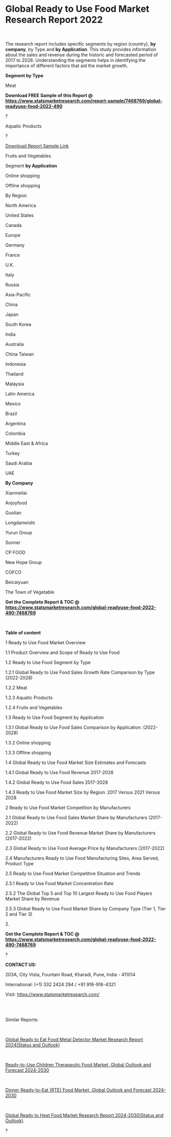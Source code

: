 <h1>Global Ready to Use Food Market Research Report 2022</h1><br/><p>The research report includes specific segments by region (country), <strong>by company</strong>, by Type and <strong>by Application</strong>. This study provides information about the sales and revenue during the historic and forecasted period of 2017 to 2028. Understanding the segments helps in identifying the importance of different factors that aid the market growth.</p>
 
 
 
 <p><strong>Segment by Type</strong></p>
 
 
 
 <p>Meat</p>
 
 
 
 <div><b>Download FREE Sample of this Report @ <a href="https://www.statsmarketresearch.com/download-free-sample/7468769/global-readyuse-food-2022-490">https://www.statsmarketresearch.com/report-sample/7468769/global-readyuse-food-2022-490</a></b></div>
 
 
 
 <p>? </p>
 
 
 
 <p>Aquatic Products</p>
 
 
 
 <p>? </p>
 
 
 
 <p><a href="https://www.statsmarketresearch.com/download-free-sample/7468769/global-readyuse-food-2022-490">Download Report Sample Link</a></p>
 
 
 
 <p>Fruits and Vegetables</p>
 
 
 
 <p>Segment <strong>by Application</strong></p>
 
 
 
 <p>Online shopping</p>
 
 
 
 <p>Offline shopping</p>
 
 
 
 <p>By Region</p>
 
 
 
 <p>North America</p>
 
 
 
 <p>United States</p>
 
 
 
 <p>Canada</p>
 
 
 
 <p>Europe</p>
 
 
 
 <p>Germany</p>
 
 
 
 <p>France</p>
 
 
 
 <p>U.K.</p>
 
 
 
 <p>Italy</p>
 
 
 
 <p>Russia</p>
 
 
 
 <p>Asia-Pacific</p>
 
 
 
 <p>China</p>
 
 
 
 <p>Japan</p>
 
 
 
 <p>South Korea</p>
 
 
 
 <p>India</p>
 
 
 
 <p>Australia</p>
 
 
 
 <p>China Taiwan</p>
 
 
 
 <p>Indonesia</p>
 
 
 
 <p>Thailand</p>
 
 
 
 <p>Malaysia</p>
 
 
 
 <p>Latin America</p>
 
 
 
 <p>Mexico</p>
 
 
 
 <p>Brazil</p>
 
 
 
 <p>Argentina</p>
 
 
 
 <p>Colombia</p>
 
 
 
 <p>Middle East & Africa</p>
 
 
 
 <p>Turkey</p>
 
 
 
 <p>Saudi Arabia</p>
 
 
 
 <p>UAE</p>
 
 
 
 <p><strong>By Company</strong></p>
 
 
 
 <p>Xianmeilai</p>
 
 
 
 <p>Anjoyfood</p>
 
 
 
 <p>Guolian</p>
 
 
 
 <p>Longdameishi</p>
 
 
 
 <p>Yurun Group</p>
 
 
 
 <p>Sunner</p>
 
 
 
 <p>CP FOOD</p>
 
 
 
 <p>New Hope Group</p>
 
 
 
 <p>COFCO</p>
 
 
 
 <p>Beicaiyuan</p>
 
 
 
 <p>The Town of Vegetable</p>
 
 
 
 <div><b>Get the Complete Report & TOC @ <a href="https://www.statsmarketresearch.com/global-readyuse-food-2022-490-7468769">https://www.statsmarketresearch.com/global-readyuse-food-2022-490-7468769</a></b></div>
 
 
 
 <p><br />
 
 <b>Table of content</b></p>
 
 
 
 <p>1 Ready to Use Food Market Overview<br />
 
 1.1 Product Overview and Scope of Ready to Use Food<br />
 
 1.2 Ready to Use Food Segment by Type<br />
 
 1.2.1 Global Ready to Use Food Sales Growth Rate Comparison by Type (2022-2028)<br />
 
 1.2.2 Meat<br />
 
 1.2.3 Aquatic Products<br />
 
 1.2.4 Fruits and Vegetables<br />
 
 1.3 Ready to Use Food Segment by Application<br />
 
 1.3.1 Global Ready to Use Food Sales Comparison by Application: (2022-2028)<br />
 
 1.3.2 Online shopping<br />
 
 1.3.3 Offline shopping<br />
 
 1.4 Global Ready to Use Food Market Size Estimates and Forecasts<br />
 
 1.4.1 Global Ready to Use Food Revenue 2017-2028<br />
 
 1.4.2 Global Ready to Use Food Sales 2017-2028<br />
 
 1.4.3 Ready to Use Food Market Size by Region: 2017 Versus 2021 Versus 2028<br />
 
 2 Ready to Use Food Market Competition by Manufacturers<br />
 
 2.1 Global Ready to Use Food Sales Market Share by Manufacturers (2017-2022)<br />
 
 2.2 Global Ready to Use Food Revenue Market Share by Manufacturers (2017-2022)<br />
 
 2.3 Global Ready to Use Food Average Price by Manufacturers (2017-2022)<br />
 
 2.4 Manufacturers Ready to Use Food Manufacturing Sites, Area Served, Product Type<br />
 
 2.5 Ready to Use Food Market Competitive Situation and Trends<br />
 
 2.5.1 Ready to Use Food Market Concentration Rate<br />
 
 2.5.2 The Global Top 5 and Top 10 Largest Ready to Use Food Players Market Share by Revenue<br />
 
 2.5.3 Global Ready to Use Food Market Share by Company Type (Tier 1, Tier 2 and Tier 3)<br />
 
 2.</p>
 
 
 
 <div><b>Get the Complete Report & TOC @ <a href="https://www.statsmarketresearch.com/global-readyuse-food-2022-490-7468769">https://www.statsmarketresearch.com/global-readyuse-food-2022-490-7468769</a></b></div>
 
 
 
 <p>? </p>
 
 
 
 <p><b>CONTACT US:</b><br />
 
 203A, City Vista, Fountain Road, Kharadi, Pune, India - 411014<br />
 
 International: (+1) 332 2424 294 / +91 916-916-4321<br />
 
 Visit: <a href="https://www.statsmarketresearch.com/">https://www.statsmarketresearch.com/</a><br />
 
 <br />
 
 <br />
 
 Similar Reports:<br />
 
 <br />
 
 <a href="https://www.statsmarketresearch.com/global-readyeat-food-metal-detector-2024-904-8011982">Global Ready to Eat Food Metal Detector Market Research Report 2024(Status and Outlook)</a><br />
 
 <br />
 
 <a href="https://www.statsmarketresearch.com/global-readytouse-children-therapeutic-food-forecast-2024-2030-89-7967343">Ready-to-Use Children Therapeutic Food Market, Global Outlook and Forecast 2024-2030</a><br />
 
 <br />
 
 <a href="https://www.statsmarketresearch.com/global-dinner-readytoeat-food-forecast-2024-2030-548-7965808">Dinner Ready-to-Eat (RTE) Food Market, Global Outlook and Forecast 2024-2030</a><br />
 
 <br />
 
 <a href="https://www.statsmarketresearch.com/global-readyheat-food-2024-2030-223-7955148">Global Ready to Heat Food Market Research Report 2024-2030(Status and Outlook)</a><br />
 
 ? </p>